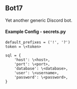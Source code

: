 ## Bot17
Yet another generic Discord bot.


#### Example Config - secrets.py
```
default_prefixes = ('!', '?')
token = \<token>

sql = {
	'host': \<host>,
	'port': \<port>,
	'database': \<database>,
	'user': \<username>,
	'password': \<password>,
}
```